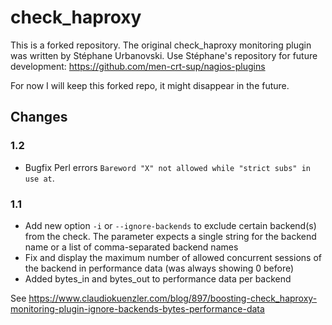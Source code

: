 # check_haproxy
This is a forked repository. The original check_haproxy monitoring plugin was written by Stéphane Urbanovski. 
Use Stéphane's repository for future development: https://github.com/men-crt-sup/nagios-plugins

For now I will keep this forked repo, it might disappear in the future.

## Changes
### 1.2
- Bugfix Perl errors `Bareword "X" not allowed while "strict subs" in use at`. 

### 1.1
- Add new option `-i` or `--ignore-backends` to exclude certain backend(s) from the check. 
The parameter expects a single string for the backend name or a list of comma-separated backend names
- Fix and display the maximum number of allowed concurrent sessions of the backend in performance data (was always showing 0 before)
- Added bytes_in and bytes_out to performance data per backend


See https://www.claudiokuenzler.com/blog/897/boosting-check_haproxy-monitoring-plugin-ignore-backends-bytes-performance-data
